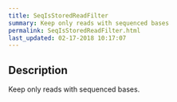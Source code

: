 ```yaml
---
title: SeqIsStoredReadFilter
summary: Keep only reads with sequenced bases
permalink: SeqIsStoredReadFilter.html
last_updated: 02-17-2018 10:17:07
---
```


## Description

Keep only reads with sequenced bases.

